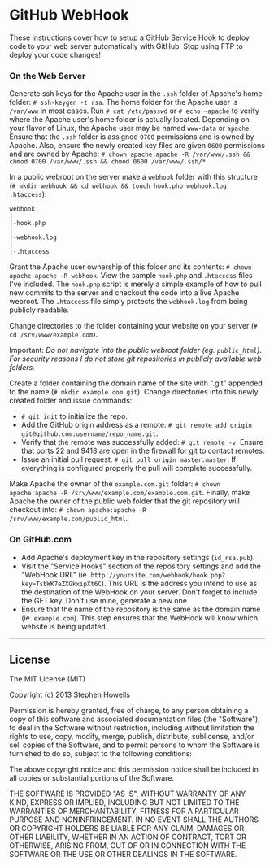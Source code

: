 # GitHub WebHook

These instructions cover how to setup a GitHub Service Hook to deploy code to your web server automatically with GitHub. Stop using FTP to deploy your code changes!

### On the Web Server

Generate ssh keys for the Apache user in the `.ssh` folder of Apache's home folder: `# ssh-keygen -t rsa`. The home folder for the Apache user is `/var/www` in most cases. Run `# cat /etc/passwd` or `# echo ~apache` to verify where the Apache user's home folder is actually located. Depending on your flavor of Linux, the Apache user may be named `www-data` or `apache`. Ensure that the `.ssh` folder is assigned `0700` permissions and is owned by Apache. Also, ensure the newly created key files are given `0600` permissions and are owned by Apache: `# chown apache:apache -R /var/www/.ssh && chmod 0700 /var/www/.ssh && chmod 0600 /var/www/.ssh/*`

In a public webroot on the server make a `webhook` folder with this structure (`# mkdir webhook && cd webhook && touch hook.php webhook.log .htaccess`):

	webhook
	|
	|-hook.php
	|
	|-webhook.log
	|
	|-.htaccess

Grant the Apache user ownership of this folder and its contents: `# chown apache:apache -R webhook`. View the sample `hook.php` and `.htaccess` files I've included. The `hook.php` script is merely a simple example of how to pull new commits to the server and checkout the code into a live Apache webroot. The `.htaccess` file simply protects the `webhook.log` from being publicly readable.

Change directories to the folder containing your website on your server (`# cd /srv/www/example.com`).

Important: *Do not navigate into the public webroot folder (eg. `public_html`). For security reasons I do not store git repositories in publicly available web folders.*

Create a folder containing the domain name of the site with ".git" appended to the name (`# mkdir example.com.git`). Change directories into this newly created folder and issue commands:

- `# git init` to initialize the repo.
- Add the GitHub origin address as a remote: `# git remote add origin git@github.com:username/repo_name.git`.
- Verify that the remote was successfully added: `# git remote -v`. Ensure that ports 22 and 9418 are open in the firewall for git to contact remotes.
- Issue an initial pull request: `# git pull origin master:master`. If everything is configured properly the pull will complete successfully.

Make Apache the owner of the `example.com.git` folder: `# chown apache:apache -R /srv/www/example.com/example.com.git`. Finally, make Apache the owner of the public web folder that the git repository will checkout into: `# chown apache:apache -R /srv/www/example.com/public_html`.

### On GitHub.com

- Add Apache's deployment key in the repository settings (`id_rsa.pub`).
- Visit the "Service Hooks" section of the repository settings and add the "WebHook URL" (ie. `http://yoursite.com/webhook/hook.php?key=TsbWK7eZXGkxipXt6C`). This URL is the address you intend to use as the destination of the WebHook on your server. Don't forget to include the GET key. Don't use mine, generate a new one.
- Ensure that the name of the repository is the same as the domain name (ie. `example.com`). This step ensures that the WebHook will know which website is being updated.

-----

## License

The MIT License (MIT)

Copyright (c) 2013 Stephen Howells

Permission is hereby granted, free of charge, to any person obtaining a copy of
this software and associated documentation files (the "Software"), to deal in
the Software without restriction, including without limitation the rights to
use, copy, modify, merge, publish, distribute, sublicense, and/or sell copies of
the Software, and to permit persons to whom the Software is furnished to do so,
subject to the following conditions:

The above copyright notice and this permission notice shall be included in all
copies or substantial portions of the Software.

THE SOFTWARE IS PROVIDED "AS IS", WITHOUT WARRANTY OF ANY KIND, EXPRESS OR
IMPLIED, INCLUDING BUT NOT LIMITED TO THE WARRANTIES OF MERCHANTABILITY, FITNESS
FOR A PARTICULAR PURPOSE AND NONINFRINGEMENT. IN NO EVENT SHALL THE AUTHORS OR
COPYRIGHT HOLDERS BE LIABLE FOR ANY CLAIM, DAMAGES OR OTHER LIABILITY, WHETHER
IN AN ACTION OF CONTRACT, TORT OR OTHERWISE, ARISING FROM, OUT OF OR IN
CONNECTION WITH THE SOFTWARE OR THE USE OR OTHER DEALINGS IN THE SOFTWARE.
